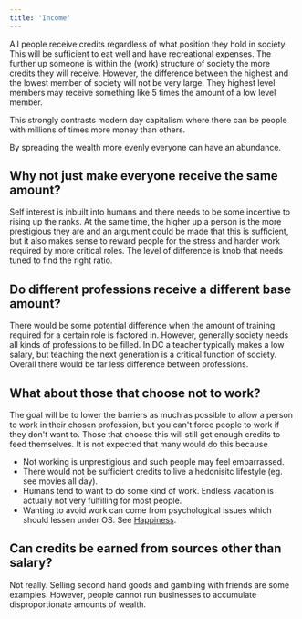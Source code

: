 ```yaml
---
title: 'Income'
---
```


All people receive credits regardless of what position they hold in society. This will be sufficient to eat well and have recreational expenses. The further up someone is within the (work) structure of society the more credits they will receive. However, the difference between the highest and the lowest member of society will not be very large. They highest level members may receive something like 5 times the amount of a low level member.

This strongly contrasts modern day capitalism where there can be people with millions of times more money than others.

By spreading the wealth more evenly everyone can have an abundance.

## Why not just make everyone receive the same amount?

Self interest is inbuilt into humans and there needs to be some incentive to rising up the ranks. At the same time, the higher up a person is the more prestigious they are and an argument could be made that this is sufficient, but it also makes sense to reward people for the stress and harder work required by more critical roles. The level of difference is knob that needs tuned to find the right ratio.

## Do different professions receive a different base amount?

There would be some potential difference when the amount of training required for a certain role is factored in. However, generally society needs all kinds of professions to be filled. In DC a teacher typically makes a low salary, but teaching the next generation is a critical function of society. Overall there would be far less difference between professions.

## What about those that choose not to work?

The goal will be to lower the barriers as much as possible to allow a person to work in their chosen profession, but you can't force people to work if they don't want to. Those that choose this will still get enough credits to feed themselves. It is not expected that many would do this because

* Not working is unprestigious and such people may feel embarrassed.
* There would not be sufficient credits to live a hedonisitc lifestyle (eg. see movies all day).
* Humans tend to want to do some kind of work. Endless vacation is actually not very fulfilling for most people.
* Wanting to avoid work can come from psychological issues which should lessen under OS. See [Happiness](../well-being/happiness).

## Can credits be earned from sources other than salary?

Not really. Selling second hand goods and gambling with friends are some examples. However, people cannot run businesses to accumulate disproportionate amounts of wealth.
